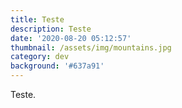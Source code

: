 ```yaml
---
title: Teste
description: Teste
date: '2020-08-20 05:12:57'
thumbnail: /assets/img/mountains.jpg
category: dev
background: '#637a91'
---
```

Teste.
